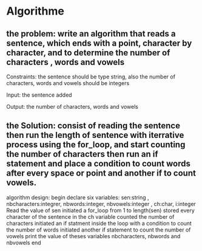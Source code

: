 # Algorithme
the problem: write an algorithm that reads a sentence, which ends with a point, character by character, and to determine the number of characters , words and vowels
-------------------
Constraints: the sentence should be type string, also the number of characters, words and vowels should be integers

Input: the sentence added

Output: the number of characters, words and vowels

the Solution: consist of reading the sentence then run the length of sentence with iterrative process using the for_loop, and start counting the number of characters then run an if statement and place a condition to count words after every space or point and another if to count vowels.
-----------------------------------------------------------------------------------------------------------------------------------------------
algorithm design:
begin
declare six variables: sen:string , nbcharacters:integrer, nbwords:integer, nbvowels:integer , ch:char, i:integer
Read the value of sen
initiated a for_loop from 1 to length(sen)
stored every character of the sentence in the ch variable
counted the number of characters
initiated an if statment inside the loop with a condition to count the number of words
initiated another if statement to count the number of vowels
print the value of theses variables nbcharacters, nbwords and nbvowels
end

